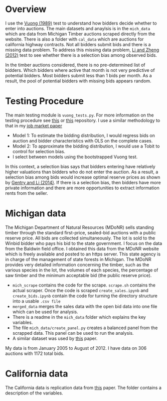 # Overview

I use the [Vuong (1989)](https://www.jstor.org/stable/1912557) test to understand how bidders decide whether to enter into auctions. The main datasets and anaylsis is in the `mich_data` which are data from Michigan Timber auctions scraped directly from the website. There is also a folder with `cal_data` which are auctions for california highway contracts.  Not all bidders submit bids and there is a missing data problem. To address this missing data problem, [Li and Zheng (2012)](https://www.sciencedirect.com/science/article/pii/S0304407611001679) test to see whether there is a selection bias among observed bids. 

In the timber auctions considered, there is no pre-determined list of bidders. Which bidders where active that month is not very predictive of potential bidders. Most bidders submit less than 1 bids per month. As a result, the pool of potential bidders with missing bids appears random. 

# Testing Procedure

The main testing module is `vuong_tests.py`. For more information on the testing procedure see [this](https://github.com/ericschulman/testing) or [this](https://github.com/ericschulman/testing_empirical_ex) repository. I use a similar methodology to that in my [job market paper](https://drive.google.com/file/d/14FdLzfvJzOyyH0F6itTg2TeE7dgiF9Jd/view)
 
* Model 1: To estimate the bidding distribution, I would regress bids on auction and bidder characteristics with OLS on the complete cases.
* Model 2: To approximate the bidding distribution, I would use a Tobit to control for selection bias.
* I select between models using the bootstrapped Vuong test.

In this context, a selection bias says that bidders entering have relatively higher valuations than bidders who do not enter the auction. As a result, a selection bias among bids would increase optimal reserve prices as shown by [Gentry and Li (2014)](https://onlinelibrary.wiley.com/doi/abs/10.3982/ECTA10293). If there is a selection bias, then bidders have more private information and there are more opportunities to extract information rents from the seller.


# Michigan data


The Michigan Department of Natural Resources (MDoNR) sells standing timber through the standard first-price, sealed-bid auctions with a public reserve price. All bids are collected simultaneously. The lot is sold to the Winbid bidder who pays his bid to the state government.   I focus on the data from the Baldwin field office.  I obtained this data from the MDoNR website which is freely available and posted to an https server. This state agency is in charge of the management of state forests in Michigan. The  MDoNR provides very detailed information concerning the timber, such as the various species in the lot, the volumes of each species, the percentage of saw timber and the minimum acceptable bid (the public reserve price).

* `mich_scrape` contains the code for the scrape. `scrape.sh` contains the actual scraper. Once the code is scraped `create_sales.ipynb` and `create_bids.ipynb` contain the code for turning the directory structure into a usable `.csv file`
* `merged_data` merges the sales data with the open bid data into one file which can be used for analysis.
* There is a readme in the `mich_data` folder which explains the key variables.
* The file `mich_data/create_panel.py` creates a balanced panel from the scrapped data. This panel can be used to run the analysis.
* A similar dataset was used by [this](https://www.sciencedirect.com/science/article/pii/S0304407611001679) paper.


My data is from January 2005 to August of 2012. I have data on 306 auctions with 1172 total bids. 

# California data

The California data is replication data from [this](https://www.aeaweb.org/articles?id=10.1257/aer.101.6.2653) paper. The folder contains a description of the variables.